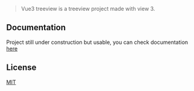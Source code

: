 > Vue3 treeview is a treeview project made with view 3.

## Documentation

Project still under construction but usable, you can check documentation [here](https://n00ts.github.io/vue3-treeview/)

## License

[MIT](https://github.com/vuejs/vue-cli/blob/dev/LICENSE)
